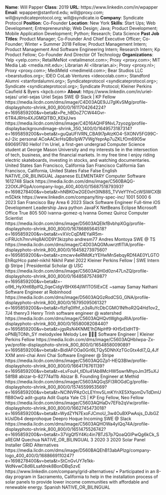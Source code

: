 **Name**: Will Papper
**Class**: 2019
**URL**: https://www\.linkedin\.com/in/wpapper
**Email**: wpapper@stanford\.edu; will@proxy\.com; will@syndicateprotocol\.org; will@syndicate\.io
**Company**: Syndicate Protocol
**Position**: Co\-Founder
**Location**: New York
**Skills**: Start Ups; Web Development; Entrepreneurship; Web Design; Java; Product Development; Mobile Application Development; Python; Research; Data Science
**Past Job Titles**: Product Manager; Co\-Founder And Chief Executive Officer; Co\-Founder; Winter \+ Summer 2018 Fellow; Product Management Intern; Product Management And Software Engineering Intern; Research Intern; Kp Product Fellow; Co\-Founder And Director Of Technology
**Organizations**: Yelp <yelp\.com>; RetailMeNot <retailmenot\.com>; Proxy <proxy\.com>; MIT Media Lab <media\.mit\.edu>; Librarian AI <librarian\.ai>; Proxy <proxy\.nl>; Proxy <proxy\.com>; MediMeld <medimeld\.com>; Bear Studios LLC <bearstudios\.org>; IDEO CoLab Ventures <ideocolab\.com>; Standford Alumni <stanfordalumni\.org>; Syndicateprotocol <syndicateprotocol\.org>; Syndicate <syndicateprotocol\.org>; Syndicate Protocol; Kleiner Perkins Caufield & Byers <kpcb\.com>
**About**: https://www\.linkedin\.com/in/uriel\-sejas/ uriel\-sejas Uriel Sejas SWE @ Slack | KP Fellow  https://media\.licdn\.com/dms/image/C4D03AQE9JJ7gIKvSMg/profile\-displayphoto\-shrink\_800\_800/0/1611704264224?e=1695859200&v=beta&t=Pe\_hBDoZ7CW44Gvr\-6TR4JRHo4XJGMQlTBO\_KEkjUws https://media\.licdn\.com/dms/image/C4D16AQHF9NvL7zyozg/profile\-displaybackgroundimage\-shrink\_350\_1400/0/1649573187314?e=1695859200&v=beta&t=guQaUFIVRN\_CBA9l7pAtzKO4\-5XONV5FG99C\-eJ\-2ic personal ACoAACkrHsQBo1pW7VWgYeprAp7uZKLfOm6905w 690691780 Hello\! I'm Uriel, a first\-gen undergrad Computer Science student at George Mason University and my interests lie in the intersection of tech, business, and the financial markets\. In my free time I enjoy riding electric skateboards, investing in stocks, and watching documentaries\. United States San Francisco, California San Francisco California San Francisco, California, United States False False English NATIVE\_OR\_BILINGUAL Japanese ELEMENTARY Computer Software 1612748 Slack https://media\.licdn\.com/dms/image/C560BAQG\-22OtXJPGpA/company\-logo\_400\_400/0/1568751879393?e=1698278400&v=beta&t=hNBKOw2GE0xH3IN88S\_TVVeY1YnCcWSlWCXBlm5Dktk https://www\.linkedin\.com/company/tiny\-spec\-inc/ 1001 5000 6 2023 San Francisco Bay Area 6 2023 Slack Software Engineer Full\-time iOS Development Leadership Java python JavaFX NetBeans Eclipse Microsoft Office True 805 500 ivanna\-gomez\-q Ivanna Gomez Quiroz Computer Scientist https://media\.licdn\.com/dms/image/D5603AQEIkfBvbhpXGg/profile\-displayphoto\-shrink\_800\_800/0/1678686564518?e=1695859200&v=beta&t=vXVcCqDMEYalR5m\-ciFRUch7mrvHq8AlOD9Y3kizpho andresm77 Andres Montoya SWE @ TS https://media\.licdn\.com/dms/image/C4D03AQGMuwrztfITIA/profile\-displayphoto\-shrink\_800\_800/0/1645827397560?e=1695859200&v=beta&t=zmcwv4eRMdKzYEHwMnSebqyRDf4AE0YLGTOEhRqzHco patel\-nikhil Nikhil Patel 2022 Kleiner Perkins Fellow | SWE Intern @ Stripe | Presidential Scholar @ USC https://media\.licdn\.com/dms/image/C5603AQH0d0zn47LnZQ/profile\-displayphoto\-shrink\_800\_800/0/1648587574987?e=1695859200&v=beta&t=\-ol96\_HyXht6BpIfQ\_0qeCidgVBHX64jIW1TO5IExCE ~samay Samay Nathani Software Engineer at Robinhood https://media\.licdn\.com/dms/image/D5603AQGzRodCSG\_GNA/profile\-displayphoto\-shrink\_800\_800/0/1679509506132?e=1695859200&v=beta&t=fIzFq0lfhf\_o3sRuYcDbCGMO1NfhoR2Q4Hd1ov2\_7J4 thenry3 Henry Trinh software engineer @ watershed https://media\.licdn\.com/dms/image/C5603AQHQvtWghguRIA/profile\-displayphoto\-shrink\_800\_800/0/1658008208440?e=1695859200&v=beta&t=jgsRsN4KNME1hDNpHf9\-KH5rEldHT9\-oPNBjTONh\_SY melodyxlee Melody Lee 👩🏻‍💻 Software Engineer | Kleiner Perkins Fellow https://media\.licdn\.com/dms/image/C5603AQHbIwpa\-Zx\-yw/profile\-displayphoto\-shrink\_800\_800/0/1654858009089?e=1695859200&v=beta&t=BidIAFOOa0Grl6LTQy5DNhXzTGcGtx4dI7\_Q\_4JfXXM anni\-chai Anni Chai Software Engineer @ Stripe https://media\.licdn\.com/dms/image/C5603AQGZp1\-HEQ3BIw/profile\-displayphoto\-shrink\_800\_800/0/1664176761139?e=1695859200&v=beta&t=eLvFouH\_tIDlu41Ab8McHW5swrMhyoJm3f5uXJ58fB8 abizar\-b\-82774a11b Abizar B\. Founding Engineer at Methid https://media\.licdn\.com/dms/image/C5603AQGqSFl3ROGdCg/profile\-displayphoto\-shrink\_800\_800/0/1574559953569?e=1695859200&v=beta&t=NClNVPAzOcLEYmv5LmKYnXE5XfqomDvTdDmUflB8OwQ adit\-gupta Adit Gupta Yale CS | KP Eng Fellow, Neo Fellow https://media\.licdn\.com/dms/image/C5603AQHaDv7EFb2qVw/profile\-displayphoto\-shrink\_800\_800/0/1662745473018?e=1695859200&v=beta&t=WydZYN7ExoFJCmoU\_3w4OuBXPwAsjs\_DJbGZkUsIDb4 deeprohoque Deepro Hoque Incoming SWE @ Slack https://media\.licdn\.com/dms/image/C5603AQHOWa4yIQq74A/profile\-displayphoto\-shrink\_800\_800/0/1651475526742?e=1695859200&v=beta&t=37VgQf5Y4Kc4in7BTJS7p7QoaQGlPwQg6kCk\_SaREGM Quechua NATIVE\_OR\_BILINGUAL 3 2020 3 2020 Solar Panel Installer GRID Alternatives  https://media\.licdn\.com/dms/image/D560BAQEhB13abAPIzg/company\-logo\_400\_400/0/1688669110247?e=1698278400&v=beta&t=StCnGvUY7e1kk\-WdNvwC8d6lLsafdrek8BonDBq5zvE https://www\.linkedin\.com/company/grid\-alternatives/ • Participated in an 8\-day program in Sacramento, California to help in the installation process of solar panels to provide lower income communities with affordable and renewable energy\. Spanish NATIVE\_OR\_BILINGUAL

